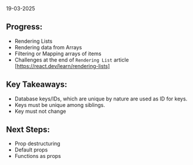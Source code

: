19-03-2025

## Progress: 
* Rendering Lists
* Rendering data from Arrays
* Filtering or Mapping arrays of items
* Challenges at the end of `Rendering List` article [https://react.dev/learn/rendering-lists]

## Key Takeaways:
* Database keys/IDs, which are unique by nature are used as ID for keys.
* Keys must be unique among siblings.
* Key must not change


## Next Steps:
* Prop destructuring
* Default props
* Functions as props